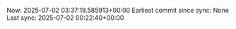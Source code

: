 Now: 2025-07-02 03:37:19.585913+00:00 Earliest commit since sync: None Last sync: 2025-07-02 00:22:40+00:00
